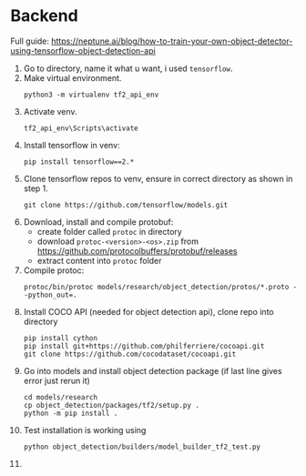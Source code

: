 # Backend

Full guide: https://neptune.ai/blog/how-to-train-your-own-object-detector-using-tensorflow-object-detection-api


1. Go to directory, name it what u want, i used `tensorflow`.
1. Make virtual environment.
    ```
    python3 -m virtualenv tf2_api_env
    ```
1. Activate venv.
    ```
    tf2_api_env\Scripts\activate
    ```
1. Install tensorflow in venv:
    ```
    pip install tensorflow==2.*
    ```
1. Clone tensorflow repos to venv, ensure in correct directory as shown in step 1.
    ```
    git clone https://github.com/tensorflow/models.git
    ```
1. Download, install and compile protobuf:
    - create folder called `protoc` in directory
    - download `protoc-<version>-<os>.zip` from https://github.com/protocolbuffers/protobuf/releases
    - extract content into `protoc` folder
1. Compile protoc:	
    ```
    protoc/bin/protoc models/research/object_detection/protos/*.proto --python_out=.
    ```
1. Install COCO API (needed for object detection api), clone repo into directory
    ```
    pip install cython
    pip install git+https://github.com/philferriere/cocoapi.git
    git clone https://github.com/cocodataset/cocoapi.git
    ```
1. Go into models and install object detection package (if last line gives error just rerun it)
    ```
    cd models/research
    cp object_detection/packages/tf2/setup.py .
    python -m pip install .
    ```
1. Test installation is working using
    ```
    python object_detection/builders/model_builder_tf2_test.py
    ```
1.
